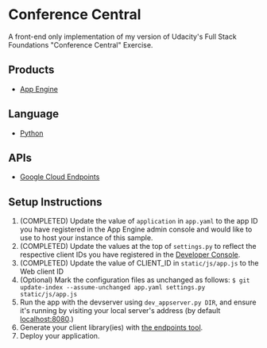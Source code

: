 # Conference Central
A front-end only implementation of my version of Udacity's Full Stack Foundations "Conference Central" Exercise.

## Products
- [App Engine][1]

## Language
- [Python][2]

## APIs
- [Google Cloud Endpoints][3]

## Setup Instructions
1. (COMPLETED) Update the value of `application` in `app.yaml` to the app ID you
   have registered in the App Engine admin console and would like to use to host
   your instance of this sample.
1. (COMPLETED) Update the values at the top of `settings.py` to
   reflect the respective client IDs you have registered in the
   [Developer Console][4].
1. (COMPLETED) Update the value of CLIENT_ID in `static/js/app.js` to the Web client ID
1. (Optional) Mark the configuration files as unchanged as follows:
   `$ git update-index --assume-unchanged app.yaml settings.py static/js/app.js`
1. Run the app with the devserver using `dev_appserver.py DIR`, and ensure it's running by visiting
   your local server's address (by default [localhost:8080][5].)
1. Generate your client library(ies) with [the endpoints tool][6].
1. Deploy your application.


[1]: https://developers.google.com/appengine
[2]: http://python.org
[3]: https://developers.google.com/appengine/docs/python/endpoints/
[4]: https://console.developers.google.com/
[5]: https://localhost:8080/
[6]: https://developers.google.com/appengine/docs/python/endpoints/endpoints_tool
